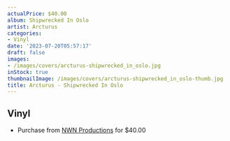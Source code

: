 ```yaml
---
actualPrice: $40.00
album: Shipwrecked In Oslo
artist: Arcturus
categories:
- Vinyl
date: '2023-07-20T05:57:17'
draft: false
images:
- /images/covers/arcturus-shipwrecked_in_oslo.jpg
inStock: true
thumbnailImage: /images/covers/arcturus-shipwrecked_in_oslo-thumb.jpg
title: Arcturus - Shipwrecked In Oslo
---
```


## Vinyl
* Purchase from [NWN Productions](http://shop.nwnprod.com/index.php?route=product/product&path=75&product_id=37137&sort=pd.name&order=ASC) for $40.00
